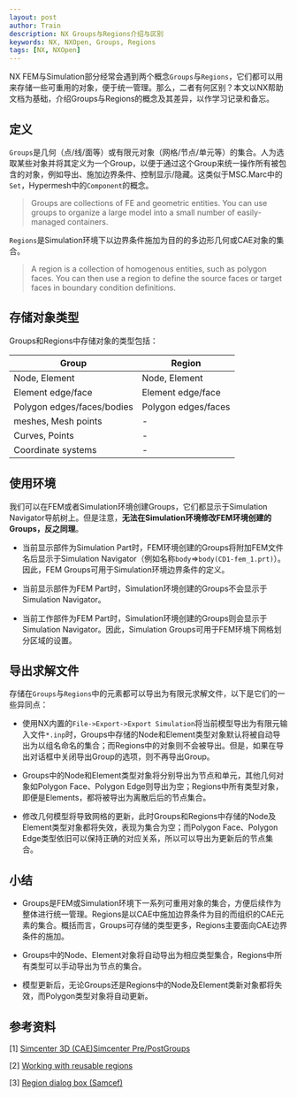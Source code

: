 ```yaml
---
layout: post
author: Train
description: NX Groups与Regions介绍与区别
keywords: NX, NXOpen, Groups, Regions
tags: [NX, NXOpen]
---
```


NX FEM与Simulation部分经常会遇到两个概念`Groups`与`Regions`，它们都可以用来存储一些可重用的对象，便于统一管理。那么，二者有何区别？本文以NX帮助文档为基础，介绍Groups与Regions的概念及其差异，以作学习记录和备忘。

## 定义

`Groups`是几何（点/线/面等）或有限元对象（网格/节点/单元等）的集合。人为选取某些对象并将其定义为一个Group，以便于通过这个Group来统一操作所有被包含的对象，例如导出、施加边界条件、控制显示/隐藏。这类似于MSC.Marc中的`Set`，Hypermesh中的`Component`的概念。

> Groups are collections of FE and geometric entities. You can use groups to organize a large model into a small number of easily-managed containers.

`Regions`是Simulation环境下以边界条件施加为目的的多边形几何或CAE对象的集合。

>  A region is a collection of homogenous entities, such as polygon faces. You can then use a region to define the source faces or target faces in boundary condition definitions.

## 存储对象类型

Groups和Regions中存储对象的类型包括：

Group | Region
---|---
Node, Element | Node, Element
Element edge/face | Element edge/face
Polygon edges/faces/bodies | Polygon edges/faces
meshes, Mesh points | -
Curves, Points | -
Coordinate systems | -

## 使用环境

我们可以在FEM或者Simulation环境创建Groups，它们都显示于Simulation Navigator导航树上。但是注意，**无法在Simulation环境修改FEM环境创建的Groups，反之同理**。

- 当前显示部件为Simulation Part时，FEM环境创建的Groups将附加FEM文件名后显示于Simulation Navigator（例如名称`body`=>`body(CD1-fem_1.prt)`）。因此，FEM Groups可用于Simulation环境边界条件的定义。

- 当前显示部件为FEM Part时，Simulation环境创建的Groups不会显示于Simulation Navigator。

- 当前工作部件为FEM Part时，Simulation环境创建的Groups则会显示于Simulation Navigator。因此，Simulation Groups可用于FEM环境下网格划分区域的设置。

## 导出求解文件

存储在`Groups`与`Regions`中的元素都可以导出为有限元求解文件，以下是它们的一些异同点：

- 使用NX内置的`File->Export->Export Simulation`将当前模型导出为有限元输入文件`*.inp`时，Groups中存储的Node和Element类型对象默认将被自动导出为以组名命名的集合；而Regions中的对象则不会被导出。但是，如果在导出对话框中关闭导出Group的选项，则不再导出Group。

- Groups中的Node和Element类型对象将分别导出为节点和单元，其他几何对象如Polygon Face、Polygon Edge则导出为空；Regions中所有类型对象，即便是Elements，都将被导出为离散后后的节点集合。

- 修改几何模型将导致网格的更新，此时Groups和Regions中存储的Node及Element类型对象都将失效，表现为集合为空；而Polygon Face、Polygon Edge类型依旧可以保持正确的对应关系，所以可以导出为更新后的节点集合。

## 小结

- Groups是FEM或Simulation环境下一系列可重用对象的集合，方便后续作为整体进行统一管理。Regions是以CAE中施加边界条件为目的而组织的CAE元素的集合。概括而言，Groups可存储的类型更多，Regions主要面向CAE边界条件的施加。

- Groups中的Node、Element对象将自动导出为相应类型集合，Regions中所有类型可以手动导出为节点的集合。

- 模型更新后，无论Groups还是Regions中的Node及Element类新对象都将失效，而Polygon类型对象将自动更新。

## 参考资料

[1] [Simcenter 3D (CAE)Simcenter Pre/PostGroups](https://docs.plm.automation.siemens.com/tdoc/nx/12/nx_help#uid:xid1128419:index_advanced:xid1159750:id625201)  

[2] [Working with reusable regions](https://docs.plm.automation.siemens.com/tdoc/nx/12/nx_help/#uid:id911964) 

[3] [Region dialog box (Samcef)](https://docs.plm.automation.siemens.com/tdoc/nx/12/nx_help/#uid:xid919887)  